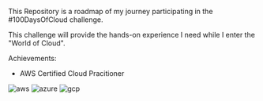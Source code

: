 This Repository is a roadmap of my journey participating in the #100DaysOfCloud challenge.

This challenge will provide the hands-on experience I need while I enter the "World of Cloud".

Achievements:

- AWS Certified Cloud Pracitioner




![aws](https://user-images.githubusercontent.com/91057035/162458862-074be42b-bac1-457c-91e9-498ceb8c245d.png)     ![azure](https://user-images.githubusercontent.com/91057035/162459270-cc92a8ec-d066-4d43-aef2-7291e39aed24.png)       ![gcp](https://user-images.githubusercontent.com/91057035/162459843-027ede06-81f0-40ff-860a-56764090ce49.png)
